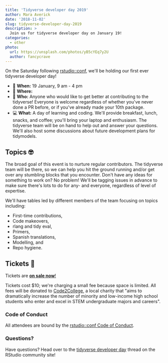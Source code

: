 ```yaml
---
title: 'Tidyverse developer day 2019'
author: Mara Averick
date: '2018-11-02'
slug: tidyverse-developer-day-2019
description: > 
  Join us for tidyverse developer day on January 19!
categories:
  - other
photo:
  url: https://unsplash.com/photos/yB5cYEq7y2U
  author: fancycrave
---
```


On the Saturday following [rstudio::conf](https://www.rstudio.com/conference/), we'll be holding our first ever tidyverse developer day!

 * 📆 **When:** 19 January, 9 am - 4 pm  
 * 📍 **Where:** <PUT LOCATION HERE>  
 * 👥 **Who:** Anyone who would like to get better at contributing to the tidyverse! Everyone is welcome regardless of whether you've never done a PR before, or if you've already made your 10th package.
 * 💻 **What:** A day of learning and coding. We'll provide
breakfast, lunch, snacks, and coffee; you'll bring your laptop and enthusiasm.
The tidyverse team will be on hand to help out and answer your questions. We'll also host some discussions about future development plans for tidymodels.  

## Topics 🤓

The broad goal of this event is to nurture regular contributors. The tidyverse team will be there, so we can help you hit the ground running and/or get over any stumbling blocks that you encounter. Don't have any ideas for something to work on? No problem! We'll be tagging issues in advance to make sure there's lots to do for any- and everyone, regardless of level of expertise. 

We'll have tables led by different members of the team focusing on topics including: 

  * First-time contributions, 
  * Code makeovers, 
  * rlang and tidy eval, 
  * Primers, 
  * Spanish translations, 
  * Modelling, and 
  * Repo hygiene. 

## Tickets 🎫

Tickets are [**on sale
now**!](https://www.eventbrite.com/e/tidyverse-developer-day-tickets-1617065687)

Tickets cost $10; we're charging a small fee because space is limited. All fees
will be donated to [Code2College](https://code2college.org/about/), a local
charity that "aims to dramatically increase the number of minority and
low-income high school students who enter and excel in STEM undergraduate majors
and careers".

### Code of Conduct

All attendees are bound by the [rstudio::conf Code of Conduct](CODE_OF_CONDUCT.md).

### Questions?

Have questions? Head over to the [tidyverse developer day](https://community.rstudio.com/t/tidyverse-developer-day/13146) 
thread on the RStudio community site!
